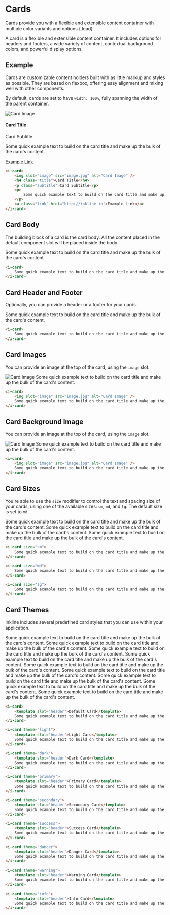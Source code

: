 # Cards
Cards provide you with a flexible and extensible content container with multiple color variants and options.{.lead}

A card is a flexible and extensible content container. It includes options for headers and footers, a wide variety of content, 
contextual background colors, and powerful display options. 

## Example
Cards are customizable content holders built with as little markup and styles as possible. 
They are based on flexbox, offering easy alignment and mixing well with other components. 

By default, cards are set to have `width: 100%`, fully spanning the width of the parent container. 

<i-row class="_margin-bottom-1">
    <i-column md="4">
        <i-card>
            <img slot="image" src="http://placehold.it/400x200" alt="Card Image" />
            <h4 class="title">Card Title</h4>
            <p class="subtitle">Card Subtitle</p>
            <p>
                Some quick example text to build on the card title and make up the bulk of the card's content.
            </p>
            <a class="link" href="http://inkline.io">Example Link</a>
        </i-card>
    </i-column>
</i-row>

~~~html
<i-card>
    <img slot="image" src="image.jpg" alt="Card Image" />
    <h4 class="title">Card Title</h4>
    <p class="subtitle">Card Subtitle</p>
    <p>
        Some quick example text to build on the card title and make up the bulk of the card's content.
    </p>
    <a class="link" href="http://inkline.io">Example Link</a>
</i-card>
~~~

## Card Body
The building block of a card is the card body. All the content placed in the default component slot will be placed inside the body.

<i-row class="_margin-bottom-1">
    <i-column md="4">
        <i-card>
            Some quick example text to build on the card title and make up the bulk of the card's content.
        </i-card>
    </i-column>
</i-row>

~~~html
<i-card>
    Some quick example text to build on the card title and make up the bulk of the card's content.
</i-card>
~~~

## Card Header and Footer
Optionally, you can provide a header or a footer for your cards.

<i-row class="_margin-bottom-1">
    <i-column md="4">
        <i-card>
            <template slot="header">Card Header</template>
            Some quick example text to build on the card title and make up the bulk of the card's content.
            <template slot="footer">Card Footer</template>
        </i-card>
    </i-column>
</i-row>

~~~html
<i-card>
    Some quick example text to build on the card title and make up the bulk of the card's content.
</i-card>
~~~

## Card Images
You can provide an image at the top of the card, using the `image` slot.

<i-row class="_margin-bottom-1">
    <i-column md="4">
        <i-card>
            <img slot="image" src="http://placehold.it/400x200" alt="Card Image" />
            Some quick example text to build on the card title and make up the bulk of the card's content.
        </i-card>
    </i-column>
</i-row>

~~~html
<i-card>
    <img slot="image" src="image.jpg" alt="Card Image" />
    Some quick example text to build on the card title and make up the bulk of the card's content.
</i-card>
~~~

## Card Background Image
You can provide an image at the top of the card, using the `image` slot.

<i-row class="_margin-bottom-1">
    <i-column md="4">
        <i-card>
            <img slot="image" src="http://placehold.it/400x200" alt="Card Image" />
            Some quick example text to build on the card title and make up the bulk of the card's content.
        </i-card>
    </i-column>
</i-row>

~~~html
<i-card>
    <img slot="image" src="image.jpg" alt="Card Image" />
    Some quick example text to build on the card title and make up the bulk of the card's content.
</i-card>
~~~

## Card Sizes
You're able to use the `size` modifier to control the text and spacing size of your cards, using one of the available sizes: `sm`, `md`, and `lg`. 
The default size is set to `md`.

<i-row class="_margin-bottom-1">
    <i-column md="4">
        <i-card size="sm">
            Some quick example text to build on the card title and make up the bulk of the card's content.
        </i-card>
    </i-column>
    <i-column md="4">
        <i-card size="md">
            Some quick example text to build on the card title and make up the bulk of the card's content.
        </i-card>
    </i-column>
    <i-column md="4">
        <i-card size="lg">
            Some quick example text to build on the card title and make up the bulk of the card's content.
        </i-card>
    </i-column>
</i-row>

~~~html
<i-card size="sm">
    Some quick example text to build on the card title and make up the bulk of the card's content.
</i-card>

<i-card size="md">
    Some quick example text to build on the card title and make up the bulk of the card's content.
</i-card>

<i-card size="lg">
    Some quick example text to build on the card title and make up the bulk of the card's content.
</i-card>
~~~

## Card Themes
Inkline includes several predefined card styles that you can use within your application.

<i-row class="_margin-bottom-1">
    <i-column md="4">
        <i-card>
            <template slot="header">Default Card</template>
            Some quick example text to build on the card title and make up the bulk of the card's content.
        </i-card>
    </i-column>
    <i-column md="4">
        <i-card theme="light">
            <template slot="header">Light Card</template>
            Some quick example text to build on the card title and make up the bulk of the card's content.
        </i-card>
    </i-column>
    <i-column md="4">
        <i-card theme="dark">
            <template slot="header">Dark Card</template>
            Some quick example text to build on the card title and make up the bulk of the card's content.
        </i-card>
    </i-column>
</i-row>

<i-row class="_margin-bottom-1">
    <i-column md="4">
        <i-card theme="primary">
            <template slot="header">Primary Card</template>
            Some quick example text to build on the card title and make up the bulk of the card's content.
        </i-card>
    </i-column>
    <i-column md="4">
        <i-card theme="secondary">
            <template slot="header">Secondary Card</template>
            Some quick example text to build on the card title and make up the bulk of the card's content.
        </i-card>
    </i-column>
    <i-column md="4">
        <i-card theme="success">
            <template slot="header">Success Card</template>
            Some quick example text to build on the card title and make up the bulk of the card's content.
        </i-card>
    </i-column>
</i-row>

<i-row class="_margin-bottom-1">
    <i-column md="4">
        <i-card theme="danger">
            <template slot="header">Danger Card</template>
            Some quick example text to build on the card title and make up the bulk of the card's content.
        </i-card>
    </i-column>
    <i-column md="4">
        <i-card theme="warning">
            <template slot="header">Warning Card</template>
            Some quick example text to build on the card title and make up the bulk of the card's content.
        </i-card>
    </i-column>
    <i-column md="4">
        <i-card theme="info">
            <template slot="header">Info Card</template>
            Some quick example text to build on the card title and make up the bulk of the card's content.
        </i-card>
    </i-column>
</i-row>

~~~html
<i-card>
    <template slot="header">Default Card</template>
    Some quick example text to build on the card title and make up the bulk of the card's content.
</i-card>

<i-card theme="light">
    <template slot="header">Light Card</template>
    Some quick example text to build on the card title and make up the bulk of the card's content.
</i-card>

<i-card theme="dark">
    <template slot="header">Dark Card</template>
    Some quick example text to build on the card title and make up the bulk of the card's content.
</i-card>

<i-card theme="primary">
    <template slot="header">Primary Card</template>
    Some quick example text to build on the card title and make up the bulk of the card's content.
</i-card>

<i-card theme="secondary">
    <template slot="header">Secondary Card</template>
    Some quick example text to build on the card title and make up the bulk of the card's content.
</i-card>

<i-card theme="success">
    <template slot="header">Success Card</template>
    Some quick example text to build on the card title and make up the bulk of the card's content.
</i-card>

<i-card theme="danger">
    <template slot="header">Danger Card</template>
    Some quick example text to build on the card title and make up the bulk of the card's content.
</i-card>

<i-card theme="warning">
    <template slot="header">Warning Card</template>
    Some quick example text to build on the card title and make up the bulk of the card's content.
</i-card>

<i-card theme="info">
    <template slot="header">Info Card</template>
    Some quick example text to build on the card title and make up the bulk of the card's content.
</i-card>
~~~
